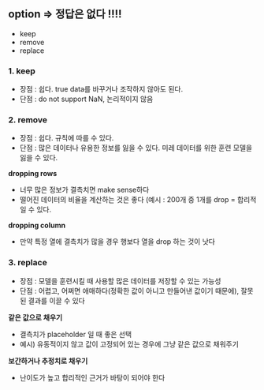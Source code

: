 ## option => 정답은 없다 !!!!
- keep
- remove
- replace

### 1. keep
- 장점 : 쉽다. true data를 바꾸거나 조작하지 않아도 된다.
- 단점 : do not support NaN, 논리적이지 않음

### 2. remove
- 장점 : 쉽다. 규칙에 따를 수 있다.
- 단점 : 많은 데이터나 유용한 정보를 잃을 수 있다. 미레 데이터를 위한 훈련 모델을 잃을 수 있다.
  
**dropping rows**
- 너무 많은 정보가 결측치면 make sense하다
- 떨어진 데이터의 비율을 계산하는 것은 좋다 (예시 : 200개 중 1개를 drop = 합리적일 수 있다.

**dropping column**
- 만약 특정 열에 결측치가 많을 경우 행보다 열을 drop 하는 것이 낫다

### 3. replace
- 장점 : 모델을 훈련시킬 때 사용할 많은 데이터를 저장할 수 있는 가능성
- 단점 : 어렵고, 어쩌면 애매하다(정확한 값이 아니고 만들어낸 값이기 때문에), 잘못된 결과를 이끌 수 있다

**같은 값으로 채우기**
- 결측치가 placeholder 일 때 좋은 선택
- 예시) 유동적이지 않고 값이 고정되어 있는 경우에 그냥 같은 값으로 채워주기

**보간하거나 추정치로 채우기**
- 난이도가 높고 합리적인 근거가 바탕이 되어야 한다
